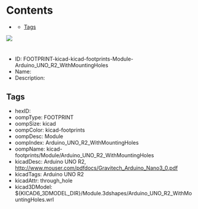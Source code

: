 



Contents
========

* [](#)
	* [Tags](#tags)
  
![][im]
# 

- ID: FOOTPRINT-kicad-kicad-footprints-Module-Arduino_UNO_R2_WithMountingHoles
- Name: 
- Description: 

## Tags

- hexID: 
- oompType: FOOTPRINT
- oompSize: kicad
- oompColor: kicad-footprints
- oompDesc: Module
- oompIndex: Arduino_UNO_R2_WithMountingHoles
- oompName: kicad-footprints/Module/Arduino_UNO_R2_WithMountingHoles
- kicadDesc: Arduino UNO R2, http://www.mouser.com/pdfdocs/Gravitech_Arduino_Nano3_0.pdf
- kicadTags: Arduino UNO R2
- kicadAttr: through_hole
- kicad3DModel: ${KICAD6_3DMODEL_DIR}/Module.3dshapes/Arduino_UNO_R2_WithMountingHoles.wrl



[im]: image.png
